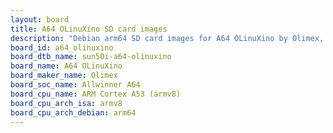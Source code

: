 ```yaml
---
layout: board
title: A64 OLinuXino SD card images
description: "Debian arm64 SD card images for A64 OLinuXino by Olimex, SoC: Allwinner A64, CPU ISA: armv8"
board_id: a64_olinuxino
board_dtb_name: sun50i-a64-olinuxino
board_name: A64 OLinuXino
board_maker_name: Olimex
board_soc_name: Allwinner A64
board_cpu_name: ARM Cortex A53 (armv8)
board_cpu_arch_isa: armv8
board_cpu_arch_debian: arm64
---
```

